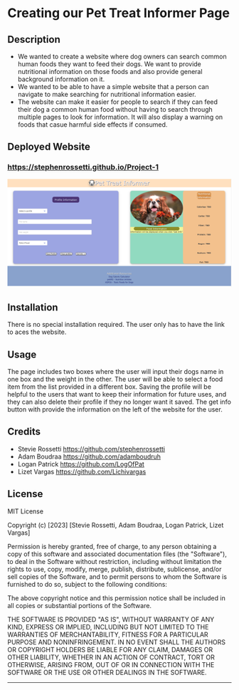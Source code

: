 # Creating our Pet Treat Informer Page

## Description

- We wanted to create a website where dog owners can search common human foods they want to feed their dogs. We want to provide nutritional information on those foods and also provide general background information on it.
- We wanted to be able to have a simple website that a person can navigate to make searching for nutritional information easier. 
- The website can make it easier for people to search if they can feed their dog a common human food without having to search through multiple pages to look for information. It will also display a warning on foods that casue harmful side effects if consumed.

## Deployed Website
### https://stephenrossetti.github.io/Project-1 

![Screenshot of webpage](Assets/Images/image.png)

## Installation

There is no special installation required. The user only has to have the link to aces the website.

## Usage

The page includes two boxes where the user will input their dogs name in one box and the weight in the other. The user will be able to select a food item from the list provided in a different box. Saving the profile will be helpful to the users that want to keep their information for future uses, and they can also delete their profile if they no longer want it saved. The get info button with provide the information on the left of the website for the user.

## Credits
- Stevie Rossetti https://github.com/stephenrossetti 
- Adam Boudraa https://github.com/adamboudruh
- Logan Patrick https://github.com/LogOfPat
- Lizet Vargas https://github.com/Lichivargas

## License

MIT License

Copyright (c) [2023] [Stevie Rossetti, Adam Boudraa, Logan Patrick, Lizet Vargas]

Permission is hereby granted, free of charge, to any person obtaining a copy
of this software and associated documentation files (the "Software"), to deal
in the Software without restriction, including without limitation the rights
to use, copy, modify, merge, publish, distribute, sublicense, and/or sell
copies of the Software, and to permit persons to whom the Software is
furnished to do so, subject to the following conditions:

The above copyright notice and this permission notice shall be included in all
copies or substantial portions of the Software.

THE SOFTWARE IS PROVIDED "AS IS", WITHOUT WARRANTY OF ANY KIND, EXPRESS OR
IMPLIED, INCLUDING BUT NOT LIMITED TO THE WARRANTIES OF MERCHANTABILITY,
FITNESS FOR A PARTICULAR PURPOSE AND NONINFRINGEMENT. IN NO EVENT SHALL THE
AUTHORS OR COPYRIGHT HOLDERS BE LIABLE FOR ANY CLAIM, DAMAGES OR OTHER
LIABILITY, WHETHER IN AN ACTION OF CONTRACT, TORT OR OTHERWISE, ARISING FROM,
OUT OF OR IN CONNECTION WITH THE SOFTWARE OR THE USE OR OTHER DEALINGS IN THE
SOFTWARE.

---
